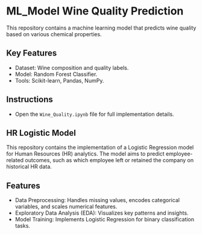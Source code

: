 # ML_Model Wine Quality Prediction
This repository contains a machine learning model that predicts wine quality based on various chemical properties.

## Key Features
- Dataset: Wine composition and quality labels.
- Model: Random Forest Classifier.
- Tools: Scikit-learn, Pandas, NumPy.

## Instructions
- Open the `Wine_Quality.ipynb` file for full implementation details.



## HR Logistic Model
This repository contains the implementation of a Logistic Regression model for Human Resources (HR) analytics. The model aims to predict employee-related outcomes, such as which employee left or retained the company on historical HR data.

## Features
- Data Preprocessing: Handles missing values, encodes categorical variables, and scales numerical features.
- Exploratory Data Analysis (EDA): Visualizes key patterns and insights.
- Model Training: Implements Logistic Regression for binary classification tasks.
